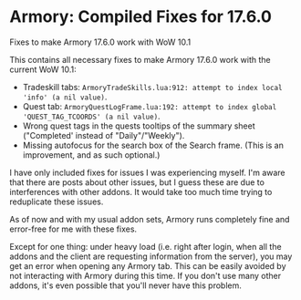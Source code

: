 # Armory: Compiled Fixes for 17.6.0

Fixes to make Armory 17.6.0 work with WoW 10.1

This contains all necessary fixes to make Armory 17.6.0 work with the current WoW 10.1:

- Tradeskill tabs: `ArmoryTradeSkills.lua:912: attempt to index local 'info' (a nil value)`.
- Quest tab: `ArmoryQuestLogFrame.lua:192: attempt to index global 'QUEST_TAG_TCOORDS' (a nil value)`.
- Wrong quest tags in the quests tooltips of the summary sheet ("Completed' instead of "Daily"/"Weekly").
- Missing autofocus for the search box of the Search frame. (This is an improvement, and as such optional.)

I have only included fixes for issues I was experiencing myself. I'm aware that there are posts about other issues, but I guess these are due to interferences with other addons. It would take too much time trying to reduplicate these issues.

As of now and with my usual addon sets, Armory runs completely fine and error-free for me with these fixes.

Except for one thing: under heavy load (i.e. right after login, when all the addons and the client are requesting information from the server), you may get an error when opening any Armory tab. This can be easily avoided by not interacting with Armory during this time. If you don't use many other addons, it's even possible that you'll never have this problem.
